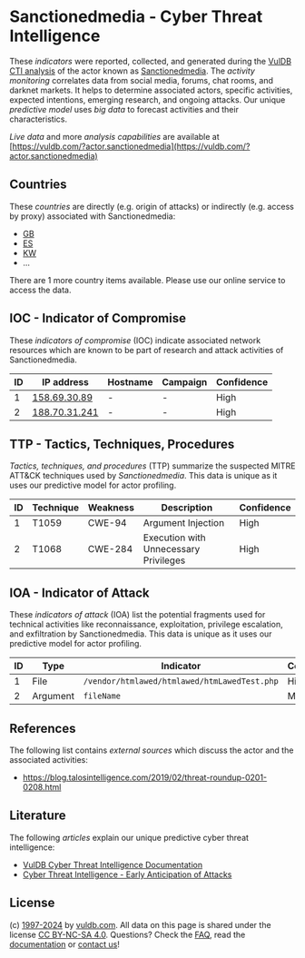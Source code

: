 # Sanctionedmedia - Cyber Threat Intelligence

These _indicators_ were reported, collected, and generated during the [VulDB CTI analysis](https://vuldb.com/?kb.cti) of the actor known as [Sanctionedmedia](https://vuldb.com/?actor.sanctionedmedia). The _activity monitoring_ correlates data from social media, forums, chat rooms, and darknet markets. It helps to determine associated actors, specific activities, expected intentions, emerging research, and ongoing attacks. Our unique _predictive model_ uses _big data_ to forecast activities and their characteristics.

_Live data_ and more _analysis capabilities_ are available at [https://vuldb.com/?actor.sanctionedmedia](https://vuldb.com/?actor.sanctionedmedia)

## Countries

These _countries_ are directly (e.g. origin of attacks) or indirectly (e.g. access by proxy) associated with Sanctionedmedia:

* [GB](https://vuldb.com/?country.gb)
* [ES](https://vuldb.com/?country.es)
* [KW](https://vuldb.com/?country.kw)
* ...

There are 1 more country items available. Please use our online service to access the data.

## IOC - Indicator of Compromise

These _indicators of compromise_ (IOC) indicate associated network resources which are known to be part of research and attack activities of Sanctionedmedia.

ID | IP address | Hostname | Campaign | Confidence
-- | ---------- | -------- | -------- | ----------
1 | [158.69.30.89](https://vuldb.com/?ip.158.69.30.89) | - | - | High
2 | [188.70.31.241](https://vuldb.com/?ip.188.70.31.241) | - | - | High

## TTP - Tactics, Techniques, Procedures

_Tactics, techniques, and procedures_ (TTP) summarize the suspected MITRE ATT&CK techniques used by _Sanctionedmedia_. This data is unique as it uses our predictive model for actor profiling.

ID | Technique | Weakness | Description | Confidence
-- | --------- | -------- | ----------- | ----------
1 | T1059 | CWE-94 | Argument Injection | High
2 | T1068 | CWE-284 | Execution with Unnecessary Privileges | High

## IOA - Indicator of Attack

These _indicators of attack_ (IOA) list the potential fragments used for technical activities like reconnaissance, exploitation, privilege escalation, and exfiltration by Sanctionedmedia. This data is unique as it uses our predictive model for actor profiling.

ID | Type | Indicator | Confidence
-- | ---- | --------- | ----------
1 | File | `/vendor/htmlawed/htmlawed/htmLawedTest.php` | High
2 | Argument | `fileName` | Medium

## References

The following list contains _external sources_ which discuss the actor and the associated activities:

* https://blog.talosintelligence.com/2019/02/threat-roundup-0201-0208.html

## Literature

The following _articles_ explain our unique predictive cyber threat intelligence:

* [VulDB Cyber Threat Intelligence Documentation](https://vuldb.com/?kb.cti)
* [Cyber Threat Intelligence - Early Anticipation of Attacks](https://www.scip.ch/en/?labs.20201022)

## License

(c) [1997-2024](https://vuldb.com/?kb.changelog) by [vuldb.com](https://vuldb.com/?kb.about). All data on this page is shared under the license [CC BY-NC-SA 4.0](https://creativecommons.org/licenses/by-nc-sa/4.0/). Questions? Check the [FAQ](https://vuldb.com/?kb.faq), read the [documentation](https://vuldb.com/?kb) or [contact us](https://vuldb.com/?contact)!
